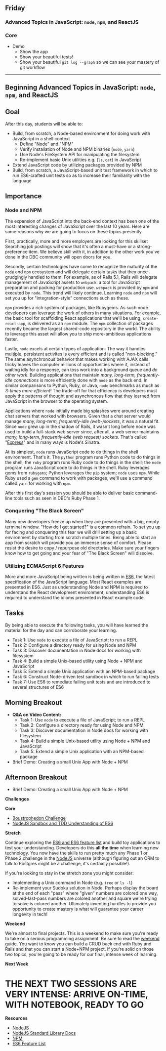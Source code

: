 ## Friday

### Advanced Topics in JavaScript: `node`, `npm`, and ReactJS

### Core

- Demo
  - Show the app
  - Show your beautiful tests!
  - Show your beautiful `git log --graph` so we can see your mastery of git workflow

----

## Beginning Advanced Topics in JavaScript: `node`, `npm`, and ReactJS

## Goal

After this day, students will be able to:

* Build, from scratch, a Node-based environment for doing work with JavaScript in a shell context
  * Define "Node" and "NPM"
  * Verify installation of Node and NPM binaries (`node`, `yarn`)
  * Use Node's FileSystem API for manipulating the filesystem
  * Re-implement basic Unix utilities e.g. (`ls`, `cat`) in JavaScript
* Extend JavaScript code by utilizing packages provided by NPM
* Build, from scratch, a JavaScript-based unit test framework in which to
  run ES6-crafted unit tests so as to increase their familiarity with the
  language

## Importance

### Node and NPM

The expansion of JavaScript into the back-end context has been one of the most
interesting changes of JavaScript over the last 10 years. Here are some reasons
why we are going to focus on these topics presently.

First, practically, more and more employers are looking for this skillset
Searching job postings will show that it's often a must-have or a
strong-preference item. We believe skill with it, in addition to the other work
you've done in the DBC community will open doors for you.

Secondly, certain technologies have come to recognize the maturity of the
`node` and `npm` ecosystem and will delegate certain tasks that they once
grudgingly handled to them. For example, as of Rails 5.1, Rails will delegate
management of JavaScript assets to `webpack`: a tool for JavaScript preparation
and packing for production use. `webpack` is provided by `npm` and executed by
`node`. This trend will likely continue. Learning `node` and `npm` will set you
up for "integration-style" connections such as these.

`npm` provides a rich system of packages, like Rubygems. As such node
developers can leverage the work of others in many situations. For example, the
basic tool for scaffolding React applications that we'll be using,
`create-react-app`,  is delivered as an `npm` module. The `npm` collection of
packages recently became the largest shared-code repository in the world. The
ability to leverage this asset will allow you to ship more-ambitious
applications faster.

Lastly, `node` excels at certain types of application. The way it handles
multiple, persistent activites is every efficient and is called "non-blocking."
The same asynchronous behavior that makes working with AJAX calls tricky leaves
the computer millions of opportunities where it, instead of waiting idly for a
response, can toss work into a background queue and _do other work_. Building
applications that maintain *many, long-term, frequently-idle connections* is
more efficiently done with `node` as the back end. In similar comparisons to
Python, Ruby, or Java, `node` benchmarks as much as _3-times more efficient_!
The trade-off for that efficiency is developers must apply the patterns of
thought and asynchronous flow that they learned from JavaScript in the browser
to the operating system.

Applications where `node` initially made big splashes were around creating chat
servers that worked with browsers. Given that a chat server would manage *many,
long-term, frequently-idle (web-)sockets*, it was a natural fit. Since `node`
grew up in the shadow of Rails, it wasn't long before node was used to build a
full-stack web server since, after all, a web server maintains *many,
long-term, frequently-idle (web request) sockets*. That's called "[Express][]"
and in many ways is Node's Sinatra.

At its simplest, `node` runs JavaScript code to do things in the shell
environment. That's it. The `python` program runs Python code to do things in
the shell; the `ruby` program runs Ruby code to do things in the shell; the
`node` program runs JavaScript code to do things in the shell. Ruby leverages
gems from `rubygems`; Python leverages the `pip` system; `node` uses `npm`.
While Ruby used a `gem` command to work with packages, we'll use a command
called `yarn` for working with `npm`.

After this first day's session you should be able to deliver basic command-line
tools such as seen in DBC's Ruby Phase 1.

### Conquering "The Black Screen"

Many new developers freeze up when they are presented with a big, empty
terminal window. "How do I get started?" is a common refrain. To set you up for
facing and conquering this fear we will drill setting up a basic environment by
starting from scratch multiple times. Being able to start an app from scratch
will provide you an immense sense of comfort. Please resist the desire to copy
/ repurpose old directories. Make sure your fingers know how to get going and
your fear of "The Black Screen" will dissolve.

### Utilizing ECMAScript 6 Features

More and more JavaScript being written is being written in [ES6][ECMAScript 6],
the latest specification of the JavaScript language. Most React examples are
presented in ES6. Just as understanding Node and NPM is required to understand
the React development environment, understanding ES6 is required to understand
the idioms presented in React example code.

## Tasks

By being able to execute the following tasks, you will have learned the
material for the day and can corroborate your learning.

* Task 1: Use `node` to execute a file of JavaScript; to run a REPL
* Task 2: Configure a directory ready for using Node and NPM
* Task 3: Discover documentation in Node docs for working with filesystem
* Task 4: Build a simple Unix-based utility using Node + NPM and JavaScript
* Task 5: Extend a simple Unix application with an NPM-based package
* Task 6: Construct Node-driven test sandbox in which to run failing tests
* Task 7: Use ES6 to remediate failing unit tests and are introduced to several structures of ES6

## Morning Breakout

* **Q&A on Video Content:**
  * Task 1: Use `node` to execute a file of JavaScript; to run a REPL
  * Task 2: Configure a directory ready for using Node and NPM
  * Task 3: Discover documentation in Node docs for working with filesystem
  * Task 4: Build a simple Unix-based utility using Node + NPM and JavaScript
  * Task 5: Extend a simple Unix application with an NPM-based package
* Brief Demo: Creating a small Unix App with Node + NPM

## Afternoon Breakout

* Brief Demo: Creating a small Unix App with Node + NPM

**Challenges**

**Core**

* [Boustrophedon Challenge](../../../../boustrophedon-challenge)
* [NodeJS Sandbox and TDD Understanding of ES6](../../../../nodejs-sandbox-and-tdd-es6-model-challenge)

**Stretch**

Continue exploring the [ES6 and ES6 feature list][es6f] and build toy
applications to test your understanding. Developers do this **all the time**
when learning new technology. You now have the skills to run pretty much any
Phase 1 or Phase 2 challenge in the [NodeJS][] universe (although figuring out
an ORM to talk to Postgres might be a challenge, it's certainly possible!).

If you're looking to stay in the stretch zone you might consider:

* Implementing a Unix command in Node (e.g. `tree` or `ls -l`)
* Re-implement your Sudoku solution in Node. Perhaps display the board at the
  end of each "pass" where "given" numbers are colored one way,
  solved-last-pass numbers are colored another and square we're trying to solve
  is colored another. Ultimately inventing hurdles to provide you opportunity
  to create mastery is what will guarantee your career longevity in tech!

**Weekend**

We're almost to final projects. This is a weekend to make sure you're ready to
take on a serious programming assignment. Be sure to read the
[weekend](./weekend.md) guide. You want to know you can build a CRUD back end
with Ruby and Rails and that you can start a Node+NPM project. If you're solid
on those two topics, you're going to be ready for our final, intense week of
learning.

**Next Week**

# THE NEXT TWO SESSIONS ARE VERY INTENSE: ARRIVE ON-TIME, WITH NOTEBOOK, READY TO GO

**Resources**

* [NodeJS][]
* [NodeJS Standard Library Docs][Node Stdlib]
* [NPM][]
* [ES6 Feature List][es6f]

[NodeJS]: http://nodejs.org
[NPM]: https://www.npmjs.com
[Node Stdlib]: https://nodejs.org/dist/latest-v7.x/docs/api/
[es6f]: http://es6-features.org
[ECMAScript 6]: https://en.wikipedia.org/wiki/ECMAScript
[Express]: https://expressjs.com
